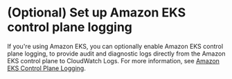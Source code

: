 # \(Optional\) Set up Amazon EKS control plane logging<a name="Container-Insights-setup-control-plane-logging"></a>

If you're using Amazon EKS, you can optionally enable Amazon EKS control plane logging, to provide audit and diagnostic logs directly from the Amazon EKS control plane to CloudWatch Logs\. For more information, see [Amazon EKS Control Plane Logging](https://docs.aws.amazon.com/eks/latest/userguide/control-plane-logs.html)\.